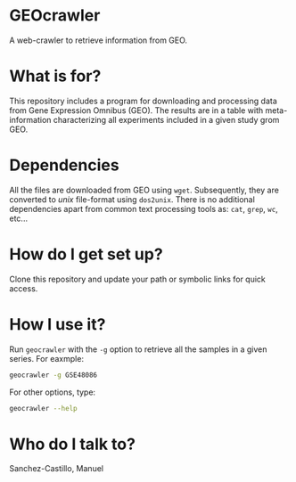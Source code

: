 GEOcrawler
==========

A web-crawler to retrieve information from GEO.

# What is for?

This repository includes a program for downloading and processing data from Gene Expression Omnibus (GEO). The results are in a table with meta-information characterizing all experiments included in a given study grom GEO.

# Dependencies

All the files are downloaded from GEO using `wget`. Subsequently, they are converted to *unix* file-format using `dos2unix`. There is no additional dependencies apart from common text processing tools as: `cat`, `grep`, `wc`, etc...

# How do I get set up?

Clone this repository and update your path or symbolic links for quick access.

# How I use it?

Run `geocrawler` with the `-g` option to retrieve all the samples in a given series. For eaxmple:

```bash
geocrawler -g GSE48086
```

For other options, type:

```bash
geocrawler --help
```


# Who do I talk to?

Sanchez-Castillo, Manuel
